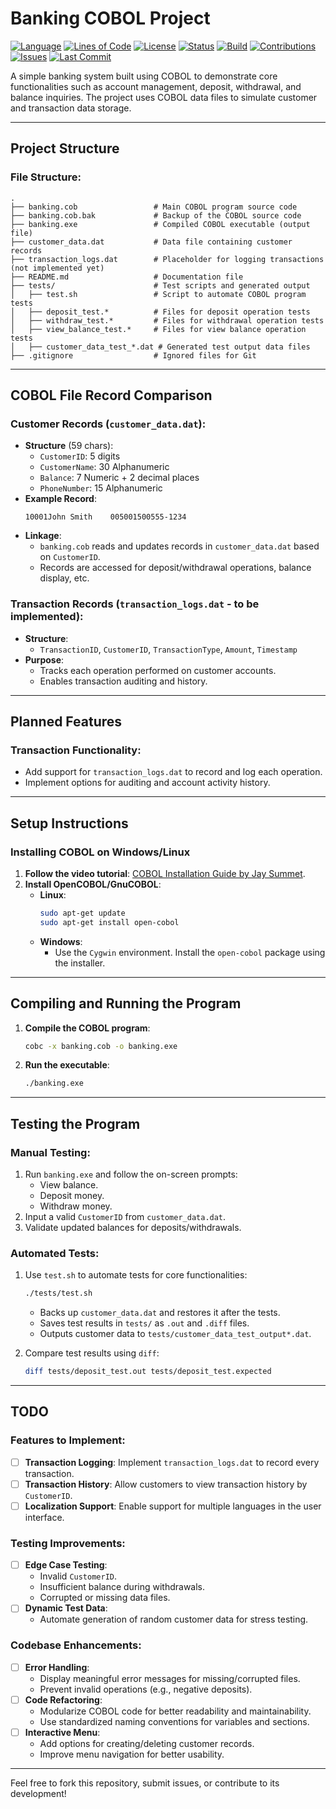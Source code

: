 # Banking COBOL Project

[![Language](https://img.shields.io/badge/language-COBOL-blue)](https://shields.io/) 
[![Lines of Code](https://tokei.rs/b1/github/George2Times/bank)](https://github.com/George2Times/bank)
[![License](https://img.shields.io/badge/license-MIT-green)](LICENSE)
[![Status](https://img.shields.io/badge/status-in%20development-yellow)](https://github.com/George2Times/bank)
[![Build](https://img.shields.io/badge/build-passing-brightgreen)](https://github.com/George2Times/bank/actions)
[![Contributions](https://img.shields.io/badge/contributions-welcome-brightgreen)](https://github.com/George2Times/bank)
[![Issues](https://img.shields.io/github/issues/George2Times/bank)](https://github.com/George2Times/bank/issues)
[![Last Commit](https://img.shields.io/github/last-commit/George2Times/bank)](https://github.com/George2Times/bank)

A simple banking system built using COBOL to demonstrate core functionalities such as account management, deposit, withdrawal, and balance inquiries. The project uses COBOL data files to simulate customer and transaction data storage.

---

## Project Structure

### File Structure:
```
.
├── banking.cob                 # Main COBOL program source code
├── banking.cob.bak             # Backup of the COBOL source code
├── banking.exe                 # Compiled COBOL executable (output file)
├── customer_data.dat           # Data file containing customer records
├── transaction_logs.dat        # Placeholder for logging transactions (not implemented yet)
├── README.md                   # Documentation file
├── tests/                      # Test scripts and generated output
│   ├── test.sh                 # Script to automate COBOL program tests
│   ├── deposit_test.*          # Files for deposit operation tests
│   ├── withdraw_test.*         # Files for withdrawal operation tests
│   ├── view_balance_test.*     # Files for view balance operation tests
│   ├── customer_data_test_*.dat # Generated test output data files
├── .gitignore                  # Ignored files for Git
```

---

## COBOL File Record Comparison

### Customer Records (`customer_data.dat`):
- **Structure** (59 chars):
  - `CustomerID`: 5 digits
  - `CustomerName`: 30 Alphanumeric
  - `Balance`: 7 Numeric + 2 decimal places
  - `PhoneNumber`: 15 Alphanumeric
- **Example Record**:
  ```
  10001John Smith    005001500555-1234
  ```
- **Linkage**:
  - `banking.cob` reads and updates records in `customer_data.dat` based on `CustomerID`.
  - Records are accessed for deposit/withdrawal operations, balance display, etc.

### Transaction Records (`transaction_logs.dat` - to be implemented):
- **Structure**:
  - `TransactionID`, `CustomerID`, `TransactionType`, `Amount`, `Timestamp`
- **Purpose**:
  - Tracks each operation performed on customer accounts.
  - Enables transaction auditing and history.

---

## Planned Features

### Transaction Functionality:
- Add support for `transaction_logs.dat` to record and log each operation.
- Implement options for auditing and account activity history.

---

## Setup Instructions

### Installing COBOL on Windows/Linux
1. **Follow the video tutorial**: [COBOL Installation Guide by Jay Summet](https://www.youtube.com/watch?v=st8rjU0h0JM&ab_channel=JaySummet).
2. **Install OpenCOBOL/GnuCOBOL**:
   - **Linux**:
     ```bash
     sudo apt-get update
     sudo apt-get install open-cobol
     ```
   - **Windows**:
     - Use the `Cygwin` environment. Install the `open-cobol` package using the installer.

---

## Compiling and Running the Program

1. **Compile the COBOL program**:
   ```bash
   cobc -x banking.cob -o banking.exe
   ```
2. **Run the executable**:
   ```bash
   ./banking.exe
   ```

---

## Testing the Program

### Manual Testing:
1. Run `banking.exe` and follow the on-screen prompts:
   - View balance.
   - Deposit money.
   - Withdraw money.
2. Input a valid `CustomerID` from `customer_data.dat`.
3. Validate updated balances for deposits/withdrawals.

### Automated Tests:
1. Use `test.sh` to automate tests for core functionalities:
   ```bash
   ./tests/test.sh
   ```
   - Backs up `customer_data.dat` and restores it after the tests.
   - Saves test results in `tests/` as `.out` and `.diff` files.
   - Outputs customer data to `tests/customer_data_test_output*.dat`.

2. Compare test results using `diff`:
   ```bash
   diff tests/deposit_test.out tests/deposit_test.expected
   ```

---

## TODO

### Features to Implement:
- [ ] **Transaction Logging**: Implement `transaction_logs.dat` to record every transaction.
- [ ] **Transaction History**: Allow customers to view transaction history by `CustomerID`.
- [ ] **Localization Support**: Enable support for multiple languages in the user interface.

### Testing Improvements:
- [ ] **Edge Case Testing**:
  - Invalid `CustomerID`.
  - Insufficient balance during withdrawals.
  - Corrupted or missing data files.
- [ ] **Dynamic Test Data**:
  - Automate generation of random customer data for stress testing.

### Codebase Enhancements:
- [ ] **Error Handling**:
  - Display meaningful error messages for missing/corrupted files.
  - Prevent invalid operations (e.g., negative deposits).
- [ ] **Code Refactoring**:
  - Modularize COBOL code for better readability and maintainability.
  - Use standardized naming conventions for variables and sections.
- [ ] **Interactive Menu**:
  - Add options for creating/deleting customer records.
  - Improve menu navigation for better usability.

---

Feel free to fork this repository, submit issues, or contribute to its development!